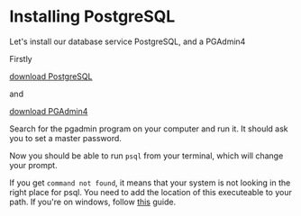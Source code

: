# Installing PostgreSQL

Let's install our database service PostgreSQL, and a  PGAdmin4

Firstly

[download PostgreSQL](https://www.enterprisedb.com/downloads/postgres-postgresql-downloads)

and

[download PGAdmin4](https://www.pgadmin.org/download/)

Search for the pgadmin program on your computer and run it. 
It should ask you to set a master password.

Now you should be able to run ```psql``` from your terminal, which will change your prompt.

If you get ```command not found```, it means that your system is not looking in the right place for psql. You need to add the location of this executeable to your path. If you're on windows, follow [this](https://sqlbackupandftp.com/blog/setting-windows-path-for-postgres-tools) guide.